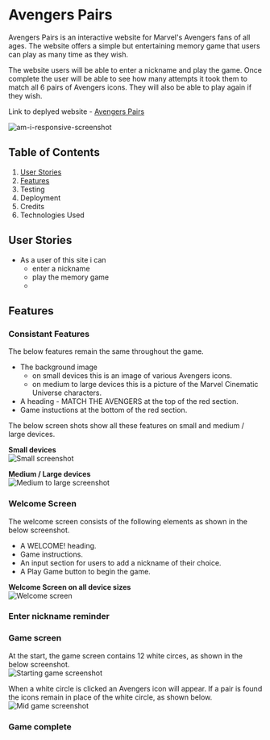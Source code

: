 # Avengers Pairs

Avengers Pairs is an interactive website for Marvel's Avengers fans of all ages. The website offers a simple but entertaining memory game that users can play as many time as they wish.

The website users will be able to enter a nickname and play the game. Once complete the user will be able to see how many attempts it took them to match all 6 pairs of Avengers icons. They will also be able to play again if they wish. 

Link to deplyed website - [Avengers Pairs](https://aemacbeath.github.io/avengers-pairs/)

![am-i-responsive-screenshot](readme-screenshots/am-i-responsive-screenshot.png)

## Table of Contents

1. [User Stories](#user-stories)
2. [Features](#features)
3. Testing
4. Deployment
5. Credits
6. Technologies Used

## User Stories

- As a user of this site i can
    - enter a nickname
    - play the memory game
    - 

## Features

### Consistant Features

The below features remain the same throughout the game. 
- The background image
    - on small devices this is an image of various Avengers icons. 
    - on medium to large devices this is a picture of the Marvel Cinematic Universe characters.
- A heading - MATCH THE AVENGERS at the top of the red section.
- Game instuctions at the bottom of the red section. 

The below screen shots show all these features on small and medium / large devices. 

**Small devices**<br>
![Small screenshot](readme-screenshots/small-devices-screenshot.png)

**Medium / Large devices**<br>
![Medium to large screenshot](readme-screenshots/md-lg-devices-screenshot.png)

### Welcome Screen

The welcome screen consists of the following elements as shown in the below screenshot.
- A WELCOME! heading.
- Game instructions.
- An input section for users to add a nickname of their choice.
- A Play Game button to begin the game.

**Welcome Screen on all device sizes**<br>
![Welcome screen](readme-screenshots/welcome-screenshot.png)

### Enter nickname reminder

### Game screen

At the start, the game screen contains 12 white circes, as shown in the below screenshot.<br>
![Starting game screenshot](readme-screenshots/starting-game-screenshot.png)

When a white circle is clicked an Avengers icon will appear. If a pair is found the icons remain in place of the white circle, as shown below.<br>
![Mid game screenshot](readme-screenshots/mid-game-screenshot.png)

### Game complete





<!-- bugs = images don't load in deployed version. Removed ../ from start of file path.

bugs = if user click 3rd icon before fucntion for 2nd click finishes 1st icon stays visible. Wrapped function in if to stop 3rd click doing anything.

bugs = user can double click one circle to record as pair. id != clickedCard1 -->